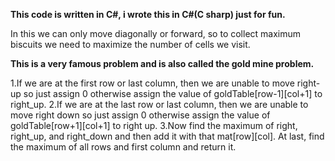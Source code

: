 **This code is written in C#, i wrote this in C#(C sharp) just for fun.**




In this we can only move diagonally or forward, so to collect maximum biscuits we need to maximize the number of cells we visit. 

**This is a very famous problem and is also called the gold mine problem.**


1.If we are at the first row or last column, then we are unable to move right-up so just assign 0 otherwise assign the value of goldTable[row-1][col+1] to right_up. 
2.If we are at the last row or last column, then we are unable to move right down so just assign 0 otherwise assign the value of goldTable[row+1][col+1] to right up. 
3.Now find the maximum of right, right_up, and right_down and then add it with that mat[row][col]. At last, find the maximum of all rows and first column and return it.
